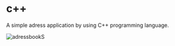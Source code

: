 # c++
A simple adress application by using C++ programming language.

![adressbookS](https://github.com/Ammar-Haggag/Address-Book/assets/155159317/44c40774-8d27-4e17-8756-5fdf3de3f87a)
